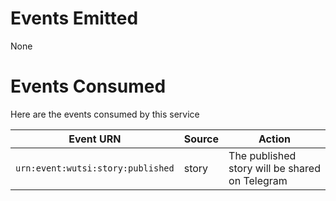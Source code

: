 # Events Emitted
None

# Events Consumed
Here are the events consumed by this service

| Event URN | Source | Action |
|-----------|--------|------------------------|
| `urn:event:wutsi:story:published` | story | The published story will be shared on Telegram |



